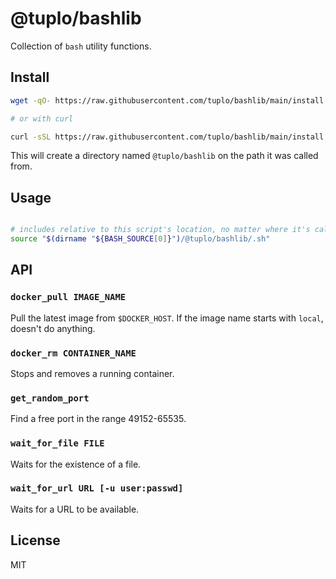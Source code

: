 # @tuplo/bashlib

Collection of `bash` utility functions.

## Install

```bash
wget -qO- https://raw.githubusercontent.com/tuplo/bashlib/main/install.sh | bash

# or with curl

curl -sSL https://raw.githubusercontent.com/tuplo/bashlib/main/install.sh | bash
```

This will create a directory named `@tuplo/bashlib` on the path it was called from.

## Usage

```bash

# includes relative to this script's location, no matter where it's called from
source "$(dirname "${BASH_SOURCE[0]}")/@tuplo/bashlib/.sh"

```

## API

### `docker_pull IMAGE_NAME`

Pull the latest image from `$DOCKER_HOST`. If the image name starts with `local`, doesn't do anything.

### `docker_rm CONTAINER_NAME`

Stops and removes a running container.

### `get_random_port`

Find a free port in the range 49152-65535.

### `wait_for_file FILE`

Waits for the existence of a file.

### `wait_for_url URL [-u user:passwd]`

Waits for a URL to be available.

## License

MIT
